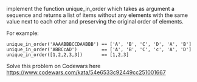 implement the function unique_in_order which takes as argument a sequence and returns a list of items without any elements with the same value next to each other and preserving the original order of elements.

For example:

```
unique_in_order('AAAABBBCCDAABBB') == ['A', 'B', 'C', 'D', 'A', 'B']
unique_in_order('ABBCcAD')         == ['A', 'B', 'C', 'c', 'A', 'D']
unique_in_order([1,2,2,3,3])       == [1,2,3]
```

Solve this problem on Codewars here https://www.codewars.com/kata/54e6533c92449cc251001667
